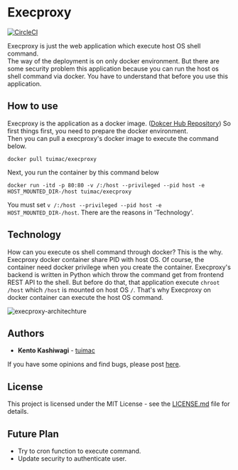 # Execproxy

[![CircleCI](https://circleci.com/gh/tuimac/execproxy.svg?style=shield)](https://circleci.com/gh/tuimac/execproxy)

Execproxy is just the web application which execute host OS shell command.<br>
The way of the deployment is on only docker environment.
But there are some security problem this application because you can run the host os shell command via docker. You have to understand that before you use this application.

## How to use
Execproxy is the application as a docker image. ([Dokcer Hub Repository](https://hub.docker.com/repository/docker/tuimac/execproxy)) So first things first, you need to prepare the docker environment.<br>
Then you can pull a execproxy's docker image to execute the command below.
```
docker pull tuimac/execproxy
```

Next, you run the container by this command below
```
docker run -itd -p 80:80 -v /:/host --privileged --pid host -e HOST_MOUNTED_DIR-/host tuimac/execproxy
```
You must set `v /:/host --privileged --pid host -e HOST_MOUNTED_DIR-/host`. There are the reasons in 'Technology'. 

## Technology
How can you execute os shell command through docker? This is the why. Execproxy docker container share PID with host OS. Of course, the container need docker privilege when you create the container. Execproxy's backend is written in Python which throw the command get from frontend REST API to the shell. But before do that, that application execute `chroot /host` which `/host` is mounted on host OS `/`. That's why Execproxy on docker container can execute the host OS command.

![execproxy-architechture](https://user-images.githubusercontent.com/18078024/111859480-a0b77c80-8984-11eb-9468-cd12949e4e98.png)

## Authors

* **Kento Kashiwagi** - [tuimac](https://github.com/tuimac)

If you have some opinions and find bugs, please post [here](https://github.com/tuimac/openvpn/issues).

## License

This project is licensed under the MIT License - see the [LICENSE.md](LICENSE.md) file for details.

## Future Plan
- Try to cron function to execute command.
- Update security to authenticate user.
